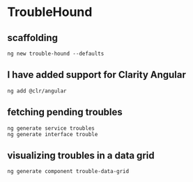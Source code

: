 # TroubleHound

## scaffolding

```text
ng new trouble-hound --defaults
```

## I have added support for Clarity Angular

```text
ng add @clr/angular
```

## fetching pending troubles

```text
ng generate service troubles
ng generate interface trouble
```

## visualizing troubles in a data grid

```text
ng generate component trouble-data-grid
```
